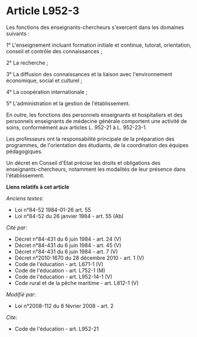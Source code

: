# Article L952-3

Les fonctions des enseignants-chercheurs s'exercent dans les domaines suivants : 

1° L'enseignement incluant formation initiale et continue, tutorat, orientation, conseil et contrôle des connaissances ; 

2° La recherche ; 

3° La diffusion des connaissances et la liaison avec l'environnement économique, social et culturel ; 

4° La coopération internationale ; 

5° L'administration et la gestion de l'établissement. 

En outre, les fonctions des personnels enseignants et hospitaliers et des personnels enseignants de médecine générale
comportent une activité de soins, conformément aux articles L. 952-21 à L. 952-23-1.

Les professeurs ont la responsabilité principale de la préparation des programmes, de l'orientation des étudiants, de la
coordination des équipes pédagogiques. 

Un décret en Conseil d'Etat précise les droits et obligations des enseignants-chercheurs, notamment les modalités de leur
présence dans l'établissement.

**Liens relatifs à cet article**

_Anciens textes_:

  - Loi n°84-52 1984-01-26 art. 55
  - Loi n°84-52 du 26 janvier 1984 - art. 55 (Ab)

_Cité par_:

  - Décret n°84-431 du 6 juin 1984 - art. 24 (V)
  - Décret n°84-431 du 6 juin 1984 - art. 45 (V)
  - Décret n°84-431 du 6 juin 1984 - art. 7 (V)
  - Décret n°2010-1670 du 28 décembre 2010 - art. 1 (V)
  - Code de l'éducation - art. L671-1 (V)
  - Code de l'éducation - art. L752-1 (M)
  - Code de l'éducation - art. L952-14-1 (V)
  - Code rural et de la pêche maritime - art. L812-1 (V)

_Modifié par_:

  - Loi n°2008-112 du 8 février 2008 - art. 2

_Cite_:

  - Code de l'éducation - art. L952-21
